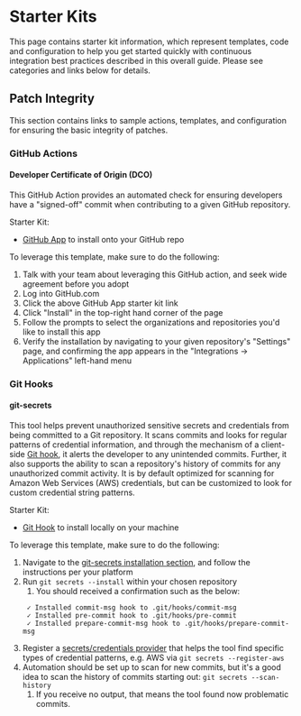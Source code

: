 # Starter Kits

This page contains starter kit information, which represent templates, code and configuration to help you get started quickly with continuous integration best practices described in this overall guide. Please see categories and links below for details. 

## Patch Integrity

This section contains links to sample actions, templates, and configuration for ensuring the basic integrity of patches.

### GitHub Actions

#### Developer Certificate of Origin (DCO)

This GitHub Action provides an automated check for ensuring developers have a "signed-off" commit when contributing to a given GitHub repository. 

Starter Kit:
- [GitHub App](https://github.com/apps/dco) to install onto your GitHub repo

To leverage this template, make sure to do the following:
1. Talk with your team about leveraging this GitHub action, and seek wide agreement before you adopt
2. Log into GitHub.com
3. Click the above GitHub App starter kit link
4. Click "Install" in the top-right hand corner of the page
5. Follow the prompts to select the organizations and repositories you'd like to install this app
6. Verify the installation by navigating to your given repository's "Settings" page, and confirming the app appears in the "Integrations -> Applications" left-hand menu

### Git Hooks

#### git-secrets

This tool helps prevent unauthorized sensitive secrets and credentials from being committed to a Git repository. It scans commits and looks for regular patterns of credential information, and through the mechanism of a client-side [Git hook](https://git-scm.com/book/en/v2/Customizing-Git-Git-Hooks), it alerts the developer to any unintended commits. Further, it also supports the ability to scan a repository's history of commits for any unauthorized commit activity. It is by default optimized for scanning for Amazon Web Services (AWS) credentials, but can be customized to look for custom credential string patterns.

Starter Kit:
- [Git Hook](https://github.com/awslabs/git-secrets) to install locally on your machine

To leverage this template, make sure to do the following:
1. Navigate to the [git-secrets installation section](https://github.com/awslabs/git-secrets#id6), and follow the instructions per your platform
2. Run `git secrets --install` within your chosen repository
   1. You should received a confirmation such as the below:
   ```
    ✓ Installed commit-msg hook to .git/hooks/commit-msg
    ✓ Installed pre-commit hook to .git/hooks/pre-commit
    ✓ Installed prepare-commit-msg hook to .git/hooks/prepare-commit-msg
   ```
3. Register a [secrets/credentials provider](https://github.com/awslabs/git-secrets#id20) that helps the tool find specific types of credential patterns, e.g. AWS via `git secrets --register-aws` 
4. Automation should be set up to scan for new commits, but it's a good idea to scan the history of commits starting out: `git secrets --scan-history`
   1. If you receive no output, that means the tool found now problematic commits.